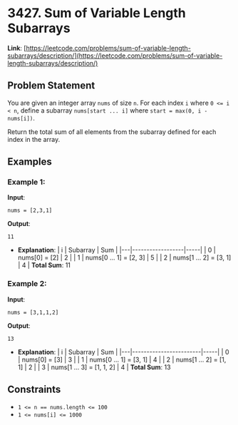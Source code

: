 # 3427. Sum of Variable Length Subarrays
**Link**: [https://leetcode.com/problems/sum-of-variable-length-subarrays/description/](https://leetcode.com/problems/sum-of-variable-length-subarrays/description/)

## Problem Statement
You are given an integer array `nums` of size `n`. For each index `i` where `0 <= i < n`, define a subarray `nums[start ... i]` where `start = max(0, i - nums[i])`.

Return the total sum of all elements from the subarray defined for each index in the array.

## Examples

### Example 1:
**Input**:
```
nums = [2,3,1]
```
**Output**:
```
11
```

  * **Explanation**:
    | i | Subarray         | Sum |
    |---|------------------|-----|
    | 0 | nums[0] = [2]    | 2   |
    | 1 | nums[0 ... 1] = [2, 3] | 5   |
    | 2 | nums[1 ... 2] = [3, 1] | 4   |
    **Total Sum**: 11

### Example 2:
**Input**:
```
nums = [3,1,1,2]
```
**Output**:
```
13
```

  * **Explanation**:
    | i | Subarray               | Sum |
    |---|------------------------|-----|
    | 0 | nums[0] = [3]          | 3   |
    | 1 | nums[0 ... 1] = [3, 1] | 4   |
    | 2 | nums[1 ... 2] = [1, 1] | 2   |
    | 3 | nums[1 ... 3] = [1, 1, 2] | 4   |
    **Total Sum**: 13

## Constraints
- `1 <= n == nums.length <= 100`
- `1 <= nums[i] <= 1000`

